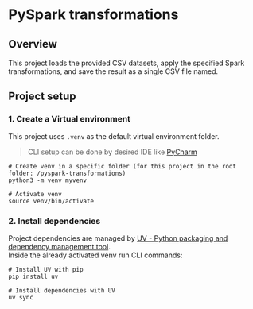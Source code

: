 # PySpark transformations

## Overview
This project loads the provided CSV datasets, apply the specified Spark transformations, and save the result as a single CSV file named.


## Project setup

### 1. Create a Virtual environment
This project uses `.venv` as the default virtual environment folder.

> CLI setup can be done by desired IDE like [PyCharm](https://www.jetbrains.com/help/pycharm/creating-virtual-environment.html)
```shell
# Create venv in a specific folder (for this project in the root folder: /pyspark-transformations)
python3 -m venv myvenv

# Activate venv
source venv/bin/activate
```

### 2. Install dependencies
Project dependencies are managed by [UV - Python packaging and dependency management tool](https://docs.astral.sh/uv/). \
Inside the already activated venv run CLI commands:

```shell
# Install UV with pip
pip install uv

# Install dependencies with UV
uv sync
```
